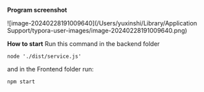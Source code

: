 **Program screenshot**

![image-20240228191009640](/Users/yuxinshi/Library/Application Support/typora-user-images/image-20240228191009640.png)

**How to start**
Run this command in the backend folder

`node './dist/service.js'` 

and in the Frontend folder run:

`npm start`
